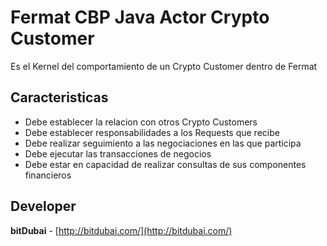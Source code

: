 # Fermat CBP Java Actor Crypto Customer

Es el Kernel del comportamiento de un Crypto Customer dentro de Fermat

## Caracteristicas
* Debe establecer la relacion con otros Crypto Customers
* Debe establecer responsabilidades a los Requests que recibe
* Debe realizar seguimiento a las negociaciones en las que participa
* Debe ejecutar las transacciones de negocios
* Debe estar en capacidad de realizar consultas de sus componentes financieros

## Developer

**bitDubai** - [http://bitdubai.com/](http://bitdubai.com/)
